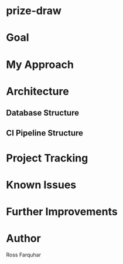 # prize-draw
# Goal
# My Approach
# Architecture
## Database Structure
## CI Pipeline Structure
# Project Tracking
# Known Issues
# Further Improvements
# Author
Ross Farquhar

